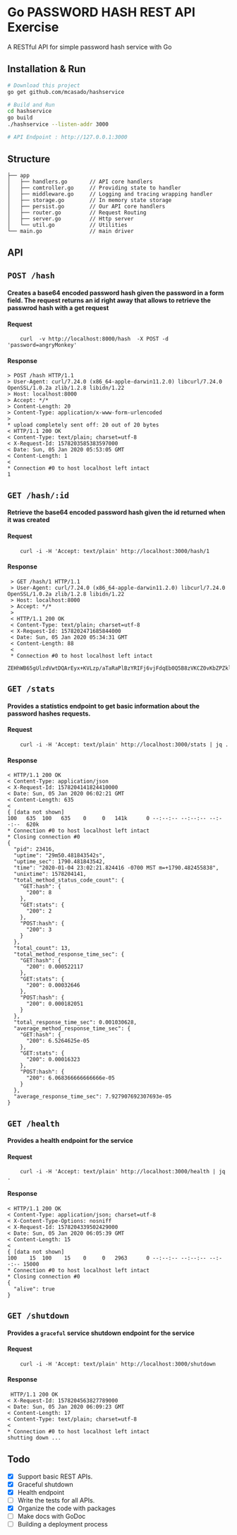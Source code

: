# Go PASSWORD HASH REST API Exercise
A RESTful API for simple password hash service with Go

## Installation & Run
```bash
# Download this project
go get github.com/mcasado/hashservice
```

```bash
# Build and Run
cd hashservice
go build
./hashservice --listen-addr 3000

# API Endpoint : http://127.0.0.1:3000
```

## Structure
```
├── app
│   ├── handlers.go       // API core handlers
│   ├── comtroller.go     // Providing state to handler
│   ├── middleware.go     // Logging and tracing wrapping handler
│   ├── storage.go        // In memory state storage
│   ├── persist.go        // Our API core handlers
│   ├── router.go         // Request Routing 
│   ├── server.go         // Http server 
│   └── util.go           // Utilities
└── main.go               // main driver
```

## API

## `POST /hash`

#### Creates a base64 encoded password hash given the password in a form field. The request returns an id right away that allows to retrieve the passwrod hash with a get request   

#### Request
```
    curl  -v http://localhost:8000/hash  -X POST -d 'password=angryMonkey'
```

#### Response
```
> POST /hash HTTP/1.1
> User-Agent: curl/7.24.0 (x86_64-apple-darwin11.2.0) libcurl/7.24.0 OpenSSL/1.0.2a zlib/1.2.8 libidn/1.22
> Host: localhost:8000
> Accept: */*
> Content-Length: 20
> Content-Type: application/x-www-form-urlencoded
>
* upload completely sent off: 20 out of 20 bytes
< HTTP/1.1 200 OK
< Content-Type: text/plain; charset=utf-8
< X-Request-Id: 1578203585383597000
< Date: Sun, 05 Jan 2020 05:53:05 GMT
< Content-Length: 1
<
* Connection #0 to host localhost left intact
1
```

## `GET /hash/:id`
#### Retrieve the base64 encoded password hash given the id returned when it was created 

#### Request
```
    curl -i -H 'Accept: text/plain' http://localhost:3000/hash/1
```

#### Response
```
 > GET /hash/1 HTTP/1.1
 > User-Agent: curl/7.24.0 (x86_64-apple-darwin11.2.0) libcurl/7.24.0 OpenSSL/1.0.2a zlib/1.2.8 libidn/1.22
 > Host: localhost:8000
 > Accept: */*
 >
 < HTTP/1.1 200 OK
 < Content-Type: text/plain; charset=utf-8
 < X-Request-Id: 1578202471685844000
 < Date: Sun, 05 Jan 2020 05:34:31 GMT
 < Content-Length: 88
 <
 * Connection #0 to host localhost left intact
 ZEHhWB65gUlzdVwtDQArEyx+KVLzp/aTaRaPlBzYRIFj6vjFdqEb0Q5B8zVKCZ0vKbZPZklJz0Fd7su2A+gf7Q==*
```

## `GET /stats`
#### Provides a statistics endpoint to get basic information about the password hashes requests.

#### Request
```
    curl -i -H 'Accept: text/plain' http://localhost:3000/stats | jq .
```

#### Response
```
< HTTP/1.1 200 OK
< Content-Type: application/json
< X-Request-Id: 1578204141824410000
< Date: Sun, 05 Jan 2020 06:02:21 GMT
< Content-Length: 635
<
{ [data not shown]
100   635  100   635    0     0   141k      0 --:--:-- --:--:-- --:--:--  620k
* Connection #0 to host localhost left intact
* Closing connection #0
{
  "pid": 23416,
  "uptime": "29m50.481843542s",
  "uptime_sec": 1790.481843542,
  "time": "2020-01-04 23:02:21.824416 -0700 MST m=+1790.482455838",
  "unixtime": 1578204141,
  "total_method_status_code_count": {
    "GET:hash": {
      "200": 8
    },
    "GET:stats": {
      "200": 2
    },
    "POST:hash": {
      "200": 3
    }
  },
  "total_count": 13,
  "total_method_response_time_sec": {
    "GET:hash": {
      "200": 0.000522117
    },
    "GET:stats": {
      "200": 0.00032646
    },
    "POST:hash": {
      "200": 0.000182051
    }
  },
  "total_response_time_sec": 0.001030628,
  "average_method_response_time_sec": {
    "GET:hash": {
      "200": 6.5264625e-05
    },
    "GET:stats": {
      "200": 0.00016323
    },
    "POST:hash": {
      "200": 6.068366666666666e-05
    }
  },
  "average_response_time_sec": 7.927907692307693e-05
}
```

## `GET /health`
#### Provides a health endpoint for the service 

#### Request
```
    curl -i -H 'Accept: text/plain' http://localhost:3000/health | jq .
```

#### Response
```
< HTTP/1.1 200 OK
< Content-Type: application/json; charset=utf-8
< X-Content-Type-Options: nosniff
< X-Request-Id: 1578204339502429000
< Date: Sun, 05 Jan 2020 06:05:39 GMT
< Content-Length: 15
<
{ [data not shown]
100    15  100    15    0     0   2963      0 --:--:-- --:--:-- --:--:-- 15000
* Connection #0 to host localhost left intact
* Closing connection #0
{
  "alive": true
}
```

## `GET /shutdown`
#### Provides a `graceful` service shutdown endpoint for the service 

#### Request
```
    curl -i -H 'Accept: text/plain' http://localhost:3000/shutdown
```

#### Response
```
 HTTP/1.1 200 OK
< X-Request-Id: 1578204563827789000
< Date: Sun, 05 Jan 2020 06:09:23 GMT
< Content-Length: 17
< Content-Type: text/plain; charset=utf-8
<
* Connection #0 to host localhost left intact
shutting down ...
```

## Todo

- [x] Support basic REST APIs.
- [x] Graceful shutdown
- [x] Health endpoint
- [ ] Write the tests for all APIs.
- [x] Organize the code with packages
- [ ] Make docs with GoDoc
- [ ] Building a deployment process 